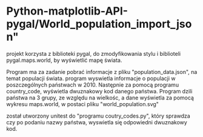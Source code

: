 # Python-matplotlib-API-pygal/World_population_import_json"

projekt korzysta z biblioteki pygal, do zmodyfikowania stylu i biblioteli pygal.maps.world, by wyświetlić mapę świata.

Program ma za zadanie pobrać informacje z pliku "population_data.json", na temat populacji świata.
program wyswietla informacje o populacji w poszczególnych państwach w 2010.
Następnie za pomocą programu country_code, wyświetla dwuznakowy kod danego państwa.
Program dzili państwa na 3 grupy, ze względu na wielkośc, a dane wyświetla za pomocą wykresu maps.world, w postaci pliku "world_population.svg"

został utworzony unitest do "programu coutry_codes.py", który sprawdza czy po podaniu nazwy państwa, wyswietla się odpowiedni dwuznakowy kod.
